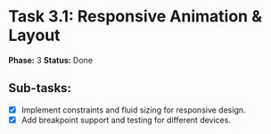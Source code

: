 # Task 3.1: Responsive Animation & Layout

**Phase:** 3
**Status:** Done

## Sub-tasks:

- [x] Implement constraints and fluid sizing for responsive design.
- [x] Add breakpoint support and testing for different devices.
